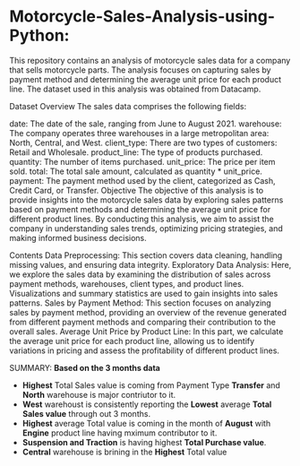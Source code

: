 # Motorcycle-Sales-Analysis-using-Python:

This repository contains an analysis of motorcycle sales data for a company that sells motorcycle parts. The analysis focuses on capturing sales by payment method and determining the average unit price for each product line. The dataset used in this analysis was obtained from Datacamp.

Dataset Overview
The sales data comprises the following fields:

date: The date of the sale, ranging from June to August 2021.
warehouse: The company operates three warehouses in a large metropolitan area: North, Central, and West.
client_type: There are two types of customers: Retail and Wholesale.
product_line: The type of products purchased.
quantity: The number of items purchased.
unit_price: The price per item sold.
total: The total sale amount, calculated as quantity * unit_price.
payment: The payment method used by the client, categorized as Cash, Credit Card, or Transfer.
Objective
The objective of this analysis is to provide insights into the motorcycle sales data by exploring sales patterns based on payment methods and determining the average unit price for different product lines. By conducting this analysis, we aim to assist the company in understanding sales trends, optimizing pricing strategies, and making informed business decisions.

Contents
Data Preprocessing: This section covers data cleaning, handling missing values, and ensuring data integrity.
Exploratory Data Analysis: Here, we explore the sales data by examining the distribution of sales across payment methods, warehouses, client types, and product lines. Visualizations and summary statistics are used to gain insights into sales patterns.
Sales by Payment Method: This section focuses on analyzing sales by payment method, providing an overview of the revenue generated from different payment methods and comparing their contribution to the overall sales.
Average Unit Price by Product Line: In this part, we calculate the average unit price for each product line, allowing us to identify variations in pricing and assess the profitability of different product lines.

SUMMARY:
**Based on the 3 months data**
- **Highest** Total Sales value is coming from Payment Type **Transfer** and **North** warehouse is major contriutor to it.
- **West** warehoust is consistently reporting the **Lowest** average **Total Sales value** through out 3 months.
- **Highest** average Total value is coming in the month of **August** with **Engine** product line having mximum contributor to it.
- **Suspension and Traction** is having highest **Total Purchase value**.
- **Central** warehouse is brining in the **Highest** Total value
